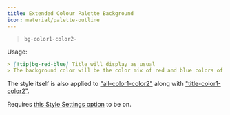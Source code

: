 ```yaml
---
title: Extended Colour Palette Background
icon: material/palette-outline
---
```


> `bg-color1-color2-`

Usage:

```md
> [!tip|bg-red-blue] Title will display as usual
> The background color will be the color mix of red and blue colors of this theme
```

The style itself is also applied to ["all-color1-color2"](../combined-styling/page-10.md)
along with ["title-color1-color2"](../title-styling/page-10.md).

Requires [this Style Settings option](../../Style-Settings/Editor/Accent-Colors/index.md#enabled-extended-color-palette) 
to be on.

